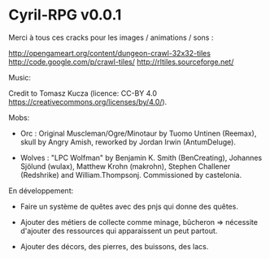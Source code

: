 # Cyril-RPG v0.0.1

Merci à tous ces cracks pour les images / animations / sons :

http://opengameart.org/content/dungeon-crawl-32x32-tiles
http://code.google.com/p/crawl-tiles/
http://rltiles.sourceforge.net/


Music:

Credit to Tomasz Kucza (licence: CC-BY 4.0 https://creativecommons.org/licenses/by/4.0/).


Mobs:

 - Orc : Original Muscleman/Ogre/Minotaur by Tuomo Untinen (Reemax), skull by Angry Amish, reworked by Jordan Irwin (AntumDeluge).

 - Wolves : "LPC Wolfman" by Benjamin K. Smith (BenCreating), Johannes Sjölund (wulax), Matthew Krohn (makrohn), Stephen Challener (Redshrike) and William.Thompsonj. Commissioned by castelonia.


En développement:

 - Faire un système de quêtes avec des pnjs qui donne des quêtes.

 - Ajouter des métiers de collecte comme minage, bûcheron => nécessite d'ajouter des ressources qui apparaissent un peut partout.

 - Ajouter des décors, des pierres, des buissons, des lacs.


